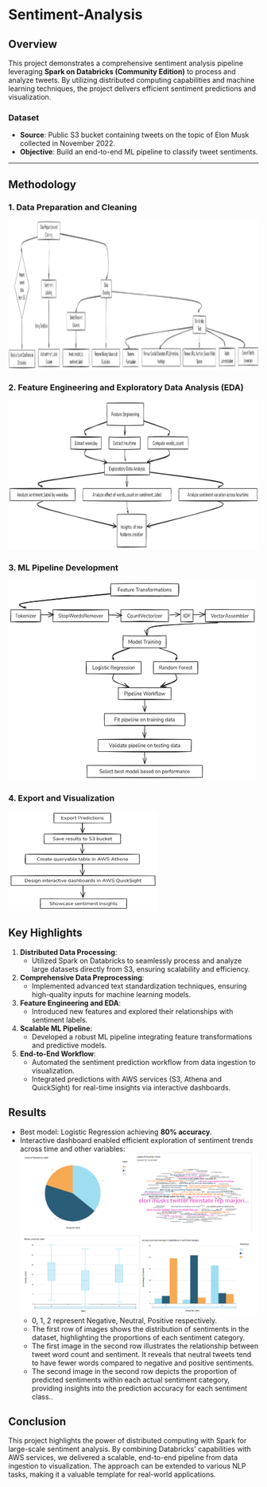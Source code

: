 # Sentiment-Analysis

## Overview
This project demonstrates a comprehensive sentiment analysis pipeline leveraging **Spark on Databricks (Community Edition)** to process and analyze tweets. By utilizing distributed computing capabilities and machine learning techniques, the project delivers efficient sentiment predictions and visualization.

### Dataset
- **Source**: Public S3 bucket containing tweets on the topic of Elon Musk collected in November 2022.
- **Objective**: Build an end-to-end ML pipeline to classify tweet sentiments.

---

## Methodology
### 1. Data Preparation and Cleaning
<img src="images/SA_metho1.png" alt="Data Preparation and Cleaning" width="1200" height="300" />

### 2. Feature Engineering and Exploratory Data Analysis (EDA)
<img src="images/SA_metho2.png" alt="Feature Engineering and EDA" width="800" height="300" />

### 3. ML Pipeline Development
<img src="images/SA_metho3.png" alt="ML Pipeline Development" width="500" height="400" />

### 4. Export and Visualization
<img src="images/SA_metho4.png" alt="Export and Visualization" width="300" height="200" />

## Key Highlights
1.  **Distributed Data Processing**:
    - Utilized Spark on Databricks to seamlessly process and analyze large datasets directly from S3, ensuring scalability and efficiency.
2. **Comprehensive Data Preprocessing**:
   - Implemented advanced text standardization techniques, ensuring high-quality inputs for machine learning models.
3. **Feature Engineering and EDA**:
   - Introduced new features and explored their relationships with sentiment labels.
4. **Scalable ML Pipeline**:
   - Developed a robust ML pipeline integrating feature transformations and predictive models.
5. **End-to-End Workflow**:
   - Automated the sentiment prediction workflow from data ingestion to visualization.
   - Integrated predictions with AWS services (S3, Athena and QuickSight) for real-time insights via interactive dashboards.

## Results
- Best model: Logistic Regression achieving **80% accuracy**.
- Interactive dashboard enabled efficient exploration of sentiment trends across time and other variables:
  ![Dashboard](images/SA_visu.png)
  - 0, 1, 2 represent Negative, Neutral, Positive respectively.
  - The first row of images shows the distribution of sentiments in the dataset, highlighting the proportions of each sentiment category.
  - The first image in the second row illustrates the relationship between tweet word count and sentiment. It reveals that neutral tweets tend to have fewer words compared to negative and positive sentiments.
  - The second image in the second row depicts the proportion of predicted sentiments within each actual sentiment category, providing insights into the prediction accuracy for each sentiment class.. 
## Conclusion
This project highlights the power of distributed computing with Spark for large-scale sentiment analysis. By combining Databricks' capabilities with AWS services, we delivered a scalable, end-to-end pipeline from data ingestion to visualization. The approach can be extended to various NLP tasks, making it a valuable template for real-world applications.


